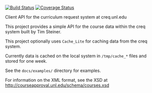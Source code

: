 [![Build Status](https://travis-ci.org/unl/UNL_Services_CourseApproval.svg)](https://travis-ci.org/unl/phpunltemplates)
[![Coverage Status](https://coveralls.io/repos/unl/UNL_Services_CourseApproval/badge.svg?branch=master&service=github)](https://coveralls.io/github/unl/UNL_Services_CourseApproval?branch=master)

Client API for the curriculum request system at creq.unl.edu

This project provides a simple API for the course data within the creq system built by Tim Steiner.

This project optionally uses `Cache_Lite` for caching data from the creq system.

Currently data is cached on the local system in `/tmp/cache_*` files and stored for one week.

See the `docs/examples/` directory for examples.

For information on the XML format, see the XSD at http://courseapproval.unl.edu/schema/courses.xsd
